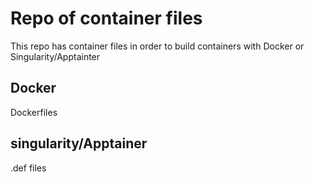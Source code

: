 # Repo of container files

This repo has container files in order to build containers with Docker or Singularity/Apptainter

## Docker

Dockerfiles

## singularity/Apptainer

.def files


